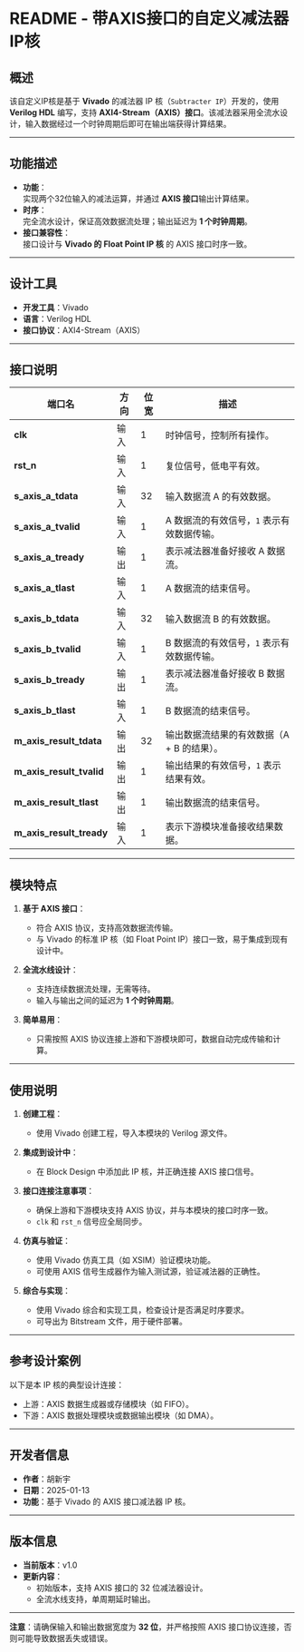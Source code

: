 
# README - 带AXIS接口的自定义减法器IP核

## **概述**

该自定义IP核是基于 **Vivado** 的减法器 IP 核（`Subtracter IP`）开发的，使用 **Verilog HDL** 编写，支持 **AXI4-Stream（AXIS）接口**。该减法器采用全流水设计，输入数据经过一个时钟周期后即可在输出端获得计算结果。

---

## **功能描述**

- **功能**：  
  实现两个32位输入的减法运算，并通过 **AXIS 接口**输出计算结果。
- **时序**：  
  完全流水设计，保证高效数据流处理；输出延迟为 **1 个时钟周期**。
- **接口兼容性**：  
  接口设计与 **Vivado 的 Float Point IP 核** 的 AXIS 接口时序一致。

---

## **设计工具**

- **开发工具**：Vivado  
- **语言**：Verilog HDL  
- **接口协议**：AXI4-Stream（AXIS）  

---

## **接口说明**

| **端口名**               | **方向** | **位宽** | **描述**                                   |
| ------------------------ | -------- | -------- | ------------------------------------------ |
| **clk**                  | 输入     | 1        | 时钟信号，控制所有操作。                   |
| **rst_n**                | 输入     | 1        | 复位信号，低电平有效。                     |
| **s_axis_a_tdata**       | 输入     | 32       | 输入数据流 A 的有效数据。                  |
| **s_axis_a_tvalid**      | 输入     | 1        | A 数据流的有效信号，`1` 表示有效数据传输。 |
| **s_axis_a_tready**      | 输出     | 1        | 表示减法器准备好接收 A 数据流。            |
| **s_axis_a_tlast**       | 输入     | 1        | A 数据流的结束信号。                       |
| **s_axis_b_tdata**       | 输入     | 32       | 输入数据流 B 的有效数据。                  |
| **s_axis_b_tvalid**      | 输入     | 1        | B 数据流的有效信号，`1` 表示有效数据传输。 |
| **s_axis_b_tready**      | 输出     | 1        | 表示减法器准备好接收 B 数据流。            |
| **s_axis_b_tlast**       | 输入     | 1        | B 数据流的结束信号。                       |
| **m_axis_result_tdata**  | 输出     | 32       | 输出数据流结果的有效数据（A + B 的结果）。 |
| **m_axis_result_tvalid** | 输出     | 1        | 输出结果的有效信号，`1` 表示结果有效。     |
| **m_axis_result_tlast**  | 输出     | 1        | 输出数据流的结束信号。                     |
| **m_axis_result_tready** | 输入     | 1        | 表示下游模块准备接收结果数据。             |

---

## **模块特点**

1. **基于 AXIS 接口**：  
   - 符合 AXIS 协议，支持高效数据流传输。
   - 与 Vivado 的标准 IP 核（如 Float Point IP）接口一致，易于集成到现有设计中。

2. **全流水线设计**：  
   - 支持连续数据流处理，无需等待。
   - 输入与输出之间的延迟为 **1 个时钟周期**。

3. **简单易用**：  
   - 只需按照 AXIS 协议连接上游和下游模块即可，数据自动完成传输和计算。

---

## **使用说明**

1. **创建工程**：
   - 使用 Vivado 创建工程，导入本模块的 Verilog 源文件。

2. **集成到设计中**：
   - 在 Block Design 中添加此 IP 核，并正确连接 AXIS 接口信号。

3. **接口连接注意事项**：
   - 确保上游和下游模块支持 AXIS 协议，并与本模块的接口时序一致。
   - `clk` 和 `rst_n` 信号应全局同步。

4. **仿真与验证**：
   - 使用 Vivado 仿真工具（如 XSIM）验证模块功能。
   - 可使用 AXIS 信号生成器作为输入测试源，验证减法器的正确性。

5. **综合与实现**：
   - 使用 Vivado 综合和实现工具，检查设计是否满足时序要求。
   - 可导出为 Bitstream 文件，用于硬件部署。

---

## **参考设计案例**

以下是本 IP 核的典型设计连接：
- 上游：AXIS 数据生成器或存储模块（如 FIFO）。
- 下游：AXIS 数据处理模块或数据输出模块（如 DMA）。

---

## **开发者信息**

- **作者**：胡新宇  
- **日期**：2025-01-13  
- **功能**：基于 Vivado 的 AXIS 接口减法器 IP 核。  

---

## **版本信息**

- **当前版本**：v1.0  
- **更新内容**：
  - 初始版本，支持 AXIS 接口的 32 位减法器设计。
  - 全流水线支持，单周期延时输出。

---

**注意**：请确保输入和输出数据宽度为 **32 位**，并严格按照 AXIS 接口协议连接，否则可能导致数据丢失或错误。